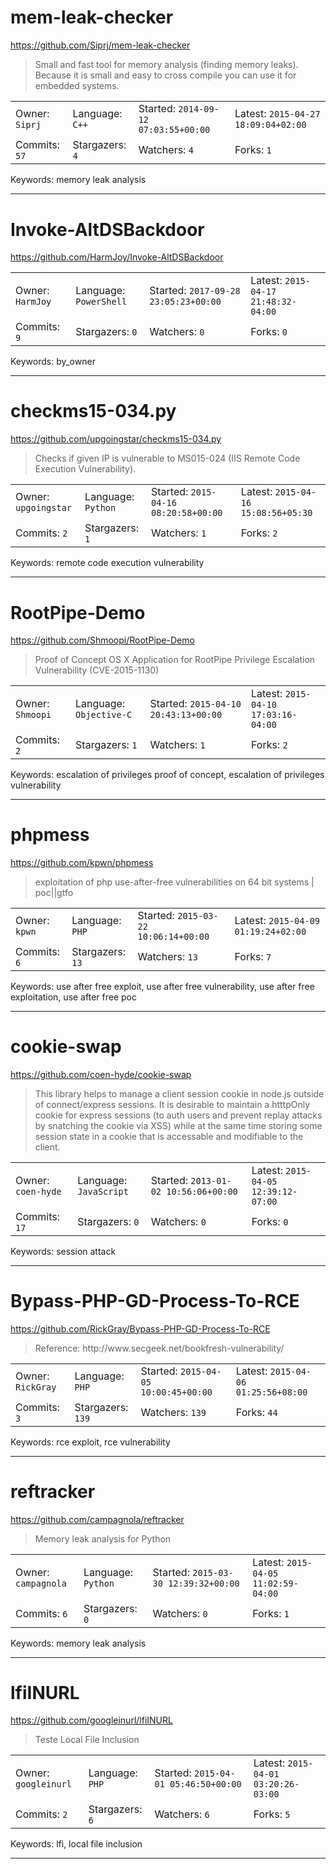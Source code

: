 # mem-leak-checker

https://github.com/Siprj/mem-leak-checker
<blockquote>
Small and fast tool for memory analysis (finding memory leaks). Because it is small and easy to cross compile you can use it for embedded systems.
</blockquote>

<table><tr>
<tr><td>Owner: <code>Siprj</code></td>
    <td>Language: <code>C++</code></td>
    <td>Started: <code>2014-09-12 07:03:55+00:00</code></td>
    <td>Latest: <code>2015-04-27 18:09:04+02:00</code></td></tr>
<tr><td>Commits: <code>57</code></td>
    <td>Stargazers: <code>4</code></td>
    <td>Watchers: <code>4</code></td>
    <td>Forks: <code>1</code></td></tr>
</table>
Keywords: memory leak analysis

---

# Invoke-AltDSBackdoor

https://github.com/HarmJoy/Invoke-AltDSBackdoor
<blockquote>
<no description>
</blockquote>

<table><tr>
<tr><td>Owner: <code>HarmJoy</code></td>
    <td>Language: <code>PowerShell</code></td>
    <td>Started: <code>2017-09-28 23:05:23+00:00</code></td>
    <td>Latest: <code>2015-04-17 21:48:32-04:00</code></td></tr>
<tr><td>Commits: <code>9</code></td>
    <td>Stargazers: <code>0</code></td>
    <td>Watchers: <code>0</code></td>
    <td>Forks: <code>0</code></td></tr>
</table>
Keywords: by_owner

---

# checkms15-034.py

https://github.com/upgoingstar/checkms15-034.py
<blockquote>
Checks if given IP is vulnerable to MS015-024 (IIS Remote Code Execution Vulnerability). 
</blockquote>

<table><tr>
<tr><td>Owner: <code>upgoingstar</code></td>
    <td>Language: <code>Python</code></td>
    <td>Started: <code>2015-04-16 08:20:58+00:00</code></td>
    <td>Latest: <code>2015-04-16 15:08:56+05:30</code></td></tr>
<tr><td>Commits: <code>2</code></td>
    <td>Stargazers: <code>1</code></td>
    <td>Watchers: <code>1</code></td>
    <td>Forks: <code>2</code></td></tr>
</table>
Keywords: remote code execution vulnerability

---

# RootPipe-Demo

https://github.com/Shmoopi/RootPipe-Demo
<blockquote>
Proof of Concept OS X Application for RootPipe Privilege Escalation Vulnerability (CVE-2015-1130)
</blockquote>

<table><tr>
<tr><td>Owner: <code>Shmoopi</code></td>
    <td>Language: <code>Objective-C</code></td>
    <td>Started: <code>2015-04-10 20:43:13+00:00</code></td>
    <td>Latest: <code>2015-04-10 17:03:16-04:00</code></td></tr>
<tr><td>Commits: <code>2</code></td>
    <td>Stargazers: <code>1</code></td>
    <td>Watchers: <code>1</code></td>
    <td>Forks: <code>2</code></td></tr>
</table>
Keywords: escalation of privileges proof of concept, escalation of privileges vulnerability

---

# phpmess

https://github.com/kpwn/phpmess
<blockquote>
exploitation of php use-after-free vulnerabilities on 64 bit systems | poc||gtfo
</blockquote>

<table><tr>
<tr><td>Owner: <code>kpwn</code></td>
    <td>Language: <code>PHP</code></td>
    <td>Started: <code>2015-03-22 10:06:14+00:00</code></td>
    <td>Latest: <code>2015-04-09 01:19:24+02:00</code></td></tr>
<tr><td>Commits: <code>6</code></td>
    <td>Stargazers: <code>13</code></td>
    <td>Watchers: <code>13</code></td>
    <td>Forks: <code>7</code></td></tr>
</table>
Keywords: use after free exploit, use after free vulnerability, use after free exploitation, use after free poc

---

# cookie-swap

https://github.com/coen-hyde/cookie-swap
<blockquote>
This library helps to manage a client session cookie in node.js outside of connect/express sessions. It is desirable to maintain a htttpOnly cookie for express sessions (to auth users and prevent replay attacks by snatching the cookie via XSS) while at the same time storing some session state in a cookie that is accessable and modifiable to the client. 
</blockquote>

<table><tr>
<tr><td>Owner: <code>coen-hyde</code></td>
    <td>Language: <code>JavaScript</code></td>
    <td>Started: <code>2013-01-02 10:56:06+00:00</code></td>
    <td>Latest: <code>2015-04-05 12:39:12-07:00</code></td></tr>
<tr><td>Commits: <code>17</code></td>
    <td>Stargazers: <code>0</code></td>
    <td>Watchers: <code>0</code></td>
    <td>Forks: <code>0</code></td></tr>
</table>
Keywords: session attack

---

# Bypass-PHP-GD-Process-To-RCE

https://github.com/RickGray/Bypass-PHP-GD-Process-To-RCE
<blockquote>
Reference: http://www.secgeek.net/bookfresh-vulnerability/
</blockquote>

<table><tr>
<tr><td>Owner: <code>RickGray</code></td>
    <td>Language: <code>PHP</code></td>
    <td>Started: <code>2015-04-05 10:00:45+00:00</code></td>
    <td>Latest: <code>2015-04-06 01:25:56+08:00</code></td></tr>
<tr><td>Commits: <code>3</code></td>
    <td>Stargazers: <code>139</code></td>
    <td>Watchers: <code>139</code></td>
    <td>Forks: <code>44</code></td></tr>
</table>
Keywords: rce exploit, rce vulnerability

---

# reftracker

https://github.com/campagnola/reftracker
<blockquote>
Memory leak analysis for Python
</blockquote>

<table><tr>
<tr><td>Owner: <code>campagnola</code></td>
    <td>Language: <code>Python</code></td>
    <td>Started: <code>2015-03-30 12:39:32+00:00</code></td>
    <td>Latest: <code>2015-04-05 11:02:59-04:00</code></td></tr>
<tr><td>Commits: <code>6</code></td>
    <td>Stargazers: <code>0</code></td>
    <td>Watchers: <code>0</code></td>
    <td>Forks: <code>1</code></td></tr>
</table>
Keywords: memory leak analysis

---

# lfiINURL

https://github.com/googleinurl/lfiINURL
<blockquote>
Teste Local File Inclusion
</blockquote>

<table><tr>
<tr><td>Owner: <code>googleinurl</code></td>
    <td>Language: <code>PHP</code></td>
    <td>Started: <code>2015-04-01 05:46:50+00:00</code></td>
    <td>Latest: <code>2015-04-01 03:20:26-03:00</code></td></tr>
<tr><td>Commits: <code>2</code></td>
    <td>Stargazers: <code>6</code></td>
    <td>Watchers: <code>6</code></td>
    <td>Forks: <code>5</code></td></tr>
</table>
Keywords: lfi, local file inclusion

---

